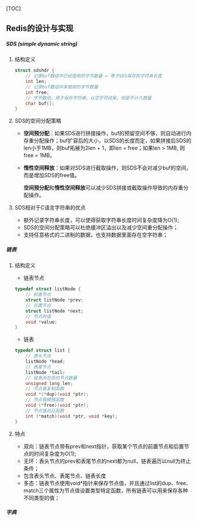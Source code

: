 [TOC]

## Redis的设计与实现

##### SDS (simple dynamic string)

1.  结构定义

    ```c
    struct sdshdr {
        // 记录buf数组中已经使用的字节数量 = 等于SDS保存的字符串长度
    	int len;
        // 记录buf数组中未使用的字节数量
        int free;
        // 字节数组，用于保存字符串，以空字符结尾，但是不计入数量
        char buf[];
    }
    ```

2.  SDS的空间分配策略

    -   **空间预分配**：如果SDS进行拼接操作，buf的预留空间不够，则自动进行内存重分配操作；buf扩容后的大小，以SDS的长度而定，如果拼接后SDS的len小于1MB，则buf拓展为2len + 1，即len = free；如果len > 1MB, 则 free = 1MB。

    -   **惰性空间释放**：如果对SDS进行截取操作，则SDS不会对减少buf的空间，而是增加SDS的free值。

        **空间预分配**和**惰性空间释放**可以减少SDS拼接或截取操作导致的内存重分配操作。

3.  SDS相对于C语言字符串的优点

    -   额外记录字符串长度，可以使得获取字符串长度时间复杂度降为O(1);
    -   SDS的空间分配策略可以杜绝缓冲区溢出以及减少空间重分配操作；
    -   支持任意格式的二进制的数据，也支持数据里面存在空字符串；

##### 链表

1.  结构定义

    -   链表节点

    ```c
    typedef struct listNode {
        // 前置节点
        struct listNode *prev;
        // 后置节点
        struct listNode *next;
        // 节点的值
        void *value;
    }
    ```

    -   链表

    ```c
    typedef struct list {
        // 表头节点
        listNode *head;
        // 表尾节点
        listNode *tail;
        // 链表所包含的节点数量
        unsigned long len;
        // 节点值复制函数
        void *(*dup)(void *ptr);
        // 节点值释放函数
        void (*free)(void *ptr);
        // 节点值对比函数
        int (*match)(void *ptr, void *key);
    }
    ```

2.  特点

    -   双向：链表节点带有prev和next指针，获取某个节点的前置节点和后置节点的时间复杂度为O(1);
    -   无环：表头节点的prev和表尾节点的next都为null，链表遍历以null为终止条件；
    -   包含表头节点、表尾节点、链表长度
    -   多态：链表节点使用void*指针来保存节点值，并且通过list的dup、free、match三个属性为节点值设置类型特定函数，所有链表可以用来保存各种不同类型的值；

##### 字典
